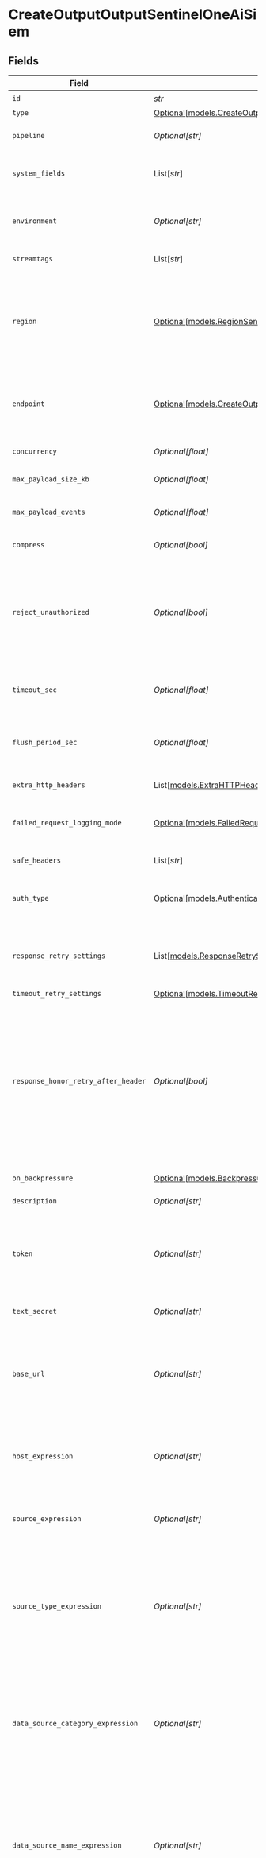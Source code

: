 # CreateOutputOutputSentinelOneAiSiem


## Fields

| Field                                                                                                                                                                                                                                                                                                                                            | Type                                                                                                                                                                                                                                                                                                                                             | Required                                                                                                                                                                                                                                                                                                                                         | Description                                                                                                                                                                                                                                                                                                                                      |
| ------------------------------------------------------------------------------------------------------------------------------------------------------------------------------------------------------------------------------------------------------------------------------------------------------------------------------------------------ | ------------------------------------------------------------------------------------------------------------------------------------------------------------------------------------------------------------------------------------------------------------------------------------------------------------------------------------------------ | ------------------------------------------------------------------------------------------------------------------------------------------------------------------------------------------------------------------------------------------------------------------------------------------------------------------------------------------------ | ------------------------------------------------------------------------------------------------------------------------------------------------------------------------------------------------------------------------------------------------------------------------------------------------------------------------------------------------ |
| `id`                                                                                                                                                                                                                                                                                                                                             | *str*                                                                                                                                                                                                                                                                                                                                            | :heavy_check_mark:                                                                                                                                                                                                                                                                                                                               | Unique ID for this output                                                                                                                                                                                                                                                                                                                        |
| `type`                                                                                                                                                                                                                                                                                                                                           | [Optional[models.CreateOutputTypeSentinelOneAiSiem]](../models/createoutputtypesentineloneaisiem.md)                                                                                                                                                                                                                                             | :heavy_minus_sign:                                                                                                                                                                                                                                                                                                                               | N/A                                                                                                                                                                                                                                                                                                                                              |
| `pipeline`                                                                                                                                                                                                                                                                                                                                       | *Optional[str]*                                                                                                                                                                                                                                                                                                                                  | :heavy_minus_sign:                                                                                                                                                                                                                                                                                                                               | Pipeline to process data before sending out to this output                                                                                                                                                                                                                                                                                       |
| `system_fields`                                                                                                                                                                                                                                                                                                                                  | List[*str*]                                                                                                                                                                                                                                                                                                                                      | :heavy_minus_sign:                                                                                                                                                                                                                                                                                                                               | Fields to automatically add to events, such as cribl_pipe. Supports wildcards.                                                                                                                                                                                                                                                                   |
| `environment`                                                                                                                                                                                                                                                                                                                                    | *Optional[str]*                                                                                                                                                                                                                                                                                                                                  | :heavy_minus_sign:                                                                                                                                                                                                                                                                                                                               | Optionally, enable this config only on a specified Git branch. If empty, will be enabled everywhere.                                                                                                                                                                                                                                             |
| `streamtags`                                                                                                                                                                                                                                                                                                                                     | List[*str*]                                                                                                                                                                                                                                                                                                                                      | :heavy_minus_sign:                                                                                                                                                                                                                                                                                                                               | Tags for filtering and grouping in @{product}                                                                                                                                                                                                                                                                                                    |
| `region`                                                                                                                                                                                                                                                                                                                                         | [Optional[models.RegionSentinelOneAiSiem]](../models/regionsentineloneaisiem.md)                                                                                                                                                                                                                                                                 | :heavy_minus_sign:                                                                                                                                                                                                                                                                                                                               | The SentinelOne region to send events to. In most cases you can find the region by either looking at your SentinelOne URL or knowing what geographic region your SentinelOne instance is contained in.                                                                                                                                           |
| `endpoint`                                                                                                                                                                                                                                                                                                                                       | [Optional[models.CreateOutputAISIEMEndpointPath]](../models/createoutputaisiemendpointpath.md)                                                                                                                                                                                                                                                   | :heavy_minus_sign:                                                                                                                                                                                                                                                                                                                               | Regional endpoint used to send events to, such as /services/collector/event or /services/collector/raw                                                                                                                                                                                                                                           |
| `concurrency`                                                                                                                                                                                                                                                                                                                                    | *Optional[float]*                                                                                                                                                                                                                                                                                                                                | :heavy_minus_sign:                                                                                                                                                                                                                                                                                                                               | Maximum number of ongoing requests before blocking                                                                                                                                                                                                                                                                                               |
| `max_payload_size_kb`                                                                                                                                                                                                                                                                                                                            | *Optional[float]*                                                                                                                                                                                                                                                                                                                                | :heavy_minus_sign:                                                                                                                                                                                                                                                                                                                               | Maximum size, in KB, of the request body                                                                                                                                                                                                                                                                                                         |
| `max_payload_events`                                                                                                                                                                                                                                                                                                                             | *Optional[float]*                                                                                                                                                                                                                                                                                                                                | :heavy_minus_sign:                                                                                                                                                                                                                                                                                                                               | Maximum number of events to include in the request body. Default is 0 (unlimited).                                                                                                                                                                                                                                                               |
| `compress`                                                                                                                                                                                                                                                                                                                                       | *Optional[bool]*                                                                                                                                                                                                                                                                                                                                 | :heavy_minus_sign:                                                                                                                                                                                                                                                                                                                               | Compress the payload body before sending                                                                                                                                                                                                                                                                                                         |
| `reject_unauthorized`                                                                                                                                                                                                                                                                                                                            | *Optional[bool]*                                                                                                                                                                                                                                                                                                                                 | :heavy_minus_sign:                                                                                                                                                                                                                                                                                                                               | Reject certificates not authorized by a CA in the CA certificate path or by another trusted CA (such as the system's).<br/>        Enabled by default. When this setting is also present in TLS Settings (Client Side),<br/>        that value will take precedence.                                                                             |
| `timeout_sec`                                                                                                                                                                                                                                                                                                                                    | *Optional[float]*                                                                                                                                                                                                                                                                                                                                | :heavy_minus_sign:                                                                                                                                                                                                                                                                                                                               | Amount of time, in seconds, to wait for a request to complete before canceling it                                                                                                                                                                                                                                                                |
| `flush_period_sec`                                                                                                                                                                                                                                                                                                                               | *Optional[float]*                                                                                                                                                                                                                                                                                                                                | :heavy_minus_sign:                                                                                                                                                                                                                                                                                                                               | Maximum time between requests. Small values could cause the payload size to be smaller than the configured Body size limit.                                                                                                                                                                                                                      |
| `extra_http_headers`                                                                                                                                                                                                                                                                                                                             | List[[models.ExtraHTTPHeaderSentinelOneAiSiem](../models/extrahttpheadersentineloneaisiem.md)]                                                                                                                                                                                                                                                   | :heavy_minus_sign:                                                                                                                                                                                                                                                                                                                               | Headers to add to all events                                                                                                                                                                                                                                                                                                                     |
| `failed_request_logging_mode`                                                                                                                                                                                                                                                                                                                    | [Optional[models.FailedRequestLoggingModeSentinelOneAiSiem]](../models/failedrequestloggingmodesentineloneaisiem.md)                                                                                                                                                                                                                             | :heavy_minus_sign:                                                                                                                                                                                                                                                                                                                               | Data to log when a request fails. All headers are redacted by default, unless listed as safe headers below.                                                                                                                                                                                                                                      |
| `safe_headers`                                                                                                                                                                                                                                                                                                                                   | List[*str*]                                                                                                                                                                                                                                                                                                                                      | :heavy_minus_sign:                                                                                                                                                                                                                                                                                                                               | List of headers that are safe to log in plain text                                                                                                                                                                                                                                                                                               |
| `auth_type`                                                                                                                                                                                                                                                                                                                                      | [Optional[models.AuthenticationMethodSentinelOneAiSiem]](../models/authenticationmethodsentineloneaisiem.md)                                                                                                                                                                                                                                     | :heavy_minus_sign:                                                                                                                                                                                                                                                                                                                               | Select Manual to enter an auth token directly, or select Secret to use a text secret to authenticate                                                                                                                                                                                                                                             |
| `response_retry_settings`                                                                                                                                                                                                                                                                                                                        | List[[models.ResponseRetrySettingSentinelOneAiSiem](../models/responseretrysettingsentineloneaisiem.md)]                                                                                                                                                                                                                                         | :heavy_minus_sign:                                                                                                                                                                                                                                                                                                                               | Automatically retry after unsuccessful response status codes, such as 429 (Too Many Requests) or 503 (Service Unavailable)                                                                                                                                                                                                                       |
| `timeout_retry_settings`                                                                                                                                                                                                                                                                                                                         | [Optional[models.TimeoutRetrySettingsSentinelOneAiSiem]](../models/timeoutretrysettingssentineloneaisiem.md)                                                                                                                                                                                                                                     | :heavy_minus_sign:                                                                                                                                                                                                                                                                                                                               | N/A                                                                                                                                                                                                                                                                                                                                              |
| `response_honor_retry_after_header`                                                                                                                                                                                                                                                                                                              | *Optional[bool]*                                                                                                                                                                                                                                                                                                                                 | :heavy_minus_sign:                                                                                                                                                                                                                                                                                                                               | Honor any Retry-After header that specifies a delay (in seconds) no longer than 180 seconds after the retry request. @{product} limits the delay to 180 seconds, even if the Retry-After header specifies a longer delay. When enabled, takes precedence over user-configured retry options. When disabled, all Retry-After headers are ignored. |
| `on_backpressure`                                                                                                                                                                                                                                                                                                                                | [Optional[models.BackpressureBehaviorSentinelOneAiSiem]](../models/backpressurebehaviorsentineloneaisiem.md)                                                                                                                                                                                                                                     | :heavy_minus_sign:                                                                                                                                                                                                                                                                                                                               | How to handle events when all receivers are exerting backpressure                                                                                                                                                                                                                                                                                |
| `description`                                                                                                                                                                                                                                                                                                                                    | *Optional[str]*                                                                                                                                                                                                                                                                                                                                  | :heavy_minus_sign:                                                                                                                                                                                                                                                                                                                               | N/A                                                                                                                                                                                                                                                                                                                                              |
| `token`                                                                                                                                                                                                                                                                                                                                          | *Optional[str]*                                                                                                                                                                                                                                                                                                                                  | :heavy_minus_sign:                                                                                                                                                                                                                                                                                                                               | In the SentinelOne Console select Policy & Settings then select the Singularity AI SIEM section, API Keys will be at the bottom. Under Log Access Keys select a Write token and copy it here                                                                                                                                                     |
| `text_secret`                                                                                                                                                                                                                                                                                                                                    | *Optional[str]*                                                                                                                                                                                                                                                                                                                                  | :heavy_minus_sign:                                                                                                                                                                                                                                                                                                                               | Select or create a stored text secret                                                                                                                                                                                                                                                                                                            |
| `base_url`                                                                                                                                                                                                                                                                                                                                       | *Optional[str]*                                                                                                                                                                                                                                                                                                                                  | :heavy_minus_sign:                                                                                                                                                                                                                                                                                                                               | Base URL of the endpoint used to send events to, such as https://<Your-S1-Tenant>.sentinelone.net. Must begin with http:// or https://, can include a port number, and no trailing slashes. Matches pattern: ^https?://[a-zA-Z0-9.-]+(:[0-9]+)?$.                                                                                                |
| `host_expression`                                                                                                                                                                                                                                                                                                                                | *Optional[str]*                                                                                                                                                                                                                                                                                                                                  | :heavy_minus_sign:                                                                                                                                                                                                                                                                                                                               | Define serverHost for events using a JavaScript expression. You must enclose text constants in quotes (such as, 'myServer').                                                                                                                                                                                                                     |
| `source_expression`                                                                                                                                                                                                                                                                                                                              | *Optional[str]*                                                                                                                                                                                                                                                                                                                                  | :heavy_minus_sign:                                                                                                                                                                                                                                                                                                                               | Define logFile for events using a JavaScript expression. You must enclose text constants in quotes (such as, 'myLogFile.txt').                                                                                                                                                                                                                   |
| `source_type_expression`                                                                                                                                                                                                                                                                                                                         | *Optional[str]*                                                                                                                                                                                                                                                                                                                                  | :heavy_minus_sign:                                                                                                                                                                                                                                                                                                                               | Define the parser for events using a JavaScript expression. This value helps parse data into AI SIEM. You must enclose text constants in quotes (such as, 'dottedJson'). For custom parsers, substitute 'dottedJson' with your parser's name.                                                                                                    |
| `data_source_category_expression`                                                                                                                                                                                                                                                                                                                | *Optional[str]*                                                                                                                                                                                                                                                                                                                                  | :heavy_minus_sign:                                                                                                                                                                                                                                                                                                                               | Define the dataSource.category for events using a JavaScript expression. This value helps categorize data and helps enable extra features in SentinelOne AI SIEM. You must enclose text constants in quotes. The default value is 'security'.                                                                                                    |
| `data_source_name_expression`                                                                                                                                                                                                                                                                                                                    | *Optional[str]*                                                                                                                                                                                                                                                                                                                                  | :heavy_minus_sign:                                                                                                                                                                                                                                                                                                                               | Define the dataSource.name for events using a JavaScript expression. This value should reflect the type of data being inserted into AI SIEM. You must enclose text constants in quotes (such as, 'networkActivity' or 'authLogs').                                                                                                               |
| `data_source_vendor_expression`                                                                                                                                                                                                                                                                                                                  | *Optional[str]*                                                                                                                                                                                                                                                                                                                                  | :heavy_minus_sign:                                                                                                                                                                                                                                                                                                                               | Define the dataSource.vendor for events using a JavaScript expression. This value should reflect the vendor of the data being inserted into AI SIEM. You must enclose text constants in quotes (such as, 'Cisco' or 'Microsoft').                                                                                                                |
| `event_type_expression`                                                                                                                                                                                                                                                                                                                          | *Optional[str]*                                                                                                                                                                                                                                                                                                                                  | :heavy_minus_sign:                                                                                                                                                                                                                                                                                                                               | Optionally, define the event.type for events using a JavaScript expression. This value acts as a label, grouping events into meaningful categories. You must enclose text constants in quotes (such as, 'Process Creation' or 'Network Connection').                                                                                             |
| `host`                                                                                                                                                                                                                                                                                                                                           | *Optional[str]*                                                                                                                                                                                                                                                                                                                                  | :heavy_minus_sign:                                                                                                                                                                                                                                                                                                                               | Define the serverHost for events using a JavaScript expression. This value will be passed to AI SIEM. You must enclose text constants in quotes (such as, 'myServerName').                                                                                                                                                                       |
| `source`                                                                                                                                                                                                                                                                                                                                         | *Optional[str]*                                                                                                                                                                                                                                                                                                                                  | :heavy_minus_sign:                                                                                                                                                                                                                                                                                                                               | Specify the logFile value to pass as a parameter to SentinelOne AI SIEM. Don't quote this value. The default is cribl.                                                                                                                                                                                                                           |
| `source_type`                                                                                                                                                                                                                                                                                                                                    | *Optional[str]*                                                                                                                                                                                                                                                                                                                                  | :heavy_minus_sign:                                                                                                                                                                                                                                                                                                                               | Specify the sourcetype parameter for SentinelOne AI SIEM, which determines the parser. Don't quote this value. For custom parsers, substitute hecRawParser with your parser's name. The default is hecRawParser.                                                                                                                                 |
| `data_source_category`                                                                                                                                                                                                                                                                                                                           | *Optional[str]*                                                                                                                                                                                                                                                                                                                                  | :heavy_minus_sign:                                                                                                                                                                                                                                                                                                                               | Specify the dataSource.category value to pass as a parameter to SentinelOne AI SIEM. This value helps categorize data and enables additional features. Don't quote this value. The default is security.                                                                                                                                          |
| `data_source_name`                                                                                                                                                                                                                                                                                                                               | *Optional[str]*                                                                                                                                                                                                                                                                                                                                  | :heavy_minus_sign:                                                                                                                                                                                                                                                                                                                               | Specify the dataSource.name value to pass as a parameter to AI SIEM. This value should reflect the type of data being inserted. Don't quote this value. The default is cribl.                                                                                                                                                                    |
| `data_source_vendor`                                                                                                                                                                                                                                                                                                                             | *Optional[str]*                                                                                                                                                                                                                                                                                                                                  | :heavy_minus_sign:                                                                                                                                                                                                                                                                                                                               | Specify the dataSource.vendorvalue to pass as a parameter to AI SIEM. This value should reflect the vendor of the data being inserted. Don't quote this value. The default is cribl.                                                                                                                                                             |
| `event_type`                                                                                                                                                                                                                                                                                                                                     | *Optional[str]*                                                                                                                                                                                                                                                                                                                                  | :heavy_minus_sign:                                                                                                                                                                                                                                                                                                                               | Specify the event.type value to pass as an optional parameter to AI SIEM. This value acts as a label, grouping events into meaningful categories like Process Creation, File Modification, or Network Connection. Don't quote this value. By default, this field is empty.                                                                       |
| `pq_max_file_size`                                                                                                                                                                                                                                                                                                                               | *Optional[str]*                                                                                                                                                                                                                                                                                                                                  | :heavy_minus_sign:                                                                                                                                                                                                                                                                                                                               | The maximum size to store in each queue file before closing and optionally compressing (KB, MB, etc.)                                                                                                                                                                                                                                            |
| `pq_max_size`                                                                                                                                                                                                                                                                                                                                    | *Optional[str]*                                                                                                                                                                                                                                                                                                                                  | :heavy_minus_sign:                                                                                                                                                                                                                                                                                                                               | The maximum disk space that the queue can consume (as an average per Worker Process) before queueing stops. Enter a numeral with units of KB, MB, etc.                                                                                                                                                                                           |
| `pq_path`                                                                                                                                                                                                                                                                                                                                        | *Optional[str]*                                                                                                                                                                                                                                                                                                                                  | :heavy_minus_sign:                                                                                                                                                                                                                                                                                                                               | The location for the persistent queue files. To this field's value, the system will append: /<worker-id>/<output-id>.                                                                                                                                                                                                                            |
| `pq_compress`                                                                                                                                                                                                                                                                                                                                    | [Optional[models.CompressionSentinelOneAiSiem]](../models/compressionsentineloneaisiem.md)                                                                                                                                                                                                                                                       | :heavy_minus_sign:                                                                                                                                                                                                                                                                                                                               | Codec to use to compress the persisted data                                                                                                                                                                                                                                                                                                      |
| `pq_on_backpressure`                                                                                                                                                                                                                                                                                                                             | [Optional[models.QueueFullBehaviorSentinelOneAiSiem]](../models/queuefullbehaviorsentineloneaisiem.md)                                                                                                                                                                                                                                           | :heavy_minus_sign:                                                                                                                                                                                                                                                                                                                               | How to handle events when the queue is exerting backpressure (full capacity or low disk). 'Block' is the same behavior as non-PQ blocking. 'Drop new data' throws away incoming data, while leaving the contents of the PQ unchanged.                                                                                                            |
| `pq_mode`                                                                                                                                                                                                                                                                                                                                        | [Optional[models.ModeSentinelOneAiSiem]](../models/modesentineloneaisiem.md)                                                                                                                                                                                                                                                                     | :heavy_minus_sign:                                                                                                                                                                                                                                                                                                                               | In Error mode, PQ writes events to the filesystem if the Destination is unavailable. In Backpressure mode, PQ writes events to the filesystem when it detects backpressure from the Destination. In Always On mode, PQ always writes events to the filesystem.                                                                                   |
| `pq_controls`                                                                                                                                                                                                                                                                                                                                    | [Optional[models.PqControlsSentinelOneAiSiem]](../models/pqcontrolssentineloneaisiem.md)                                                                                                                                                                                                                                                         | :heavy_minus_sign:                                                                                                                                                                                                                                                                                                                               | N/A                                                                                                                                                                                                                                                                                                                                              |